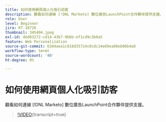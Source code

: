 ```yaml
---
title: 如何使用網頁個人化吸引訪客
description: 觀看如何連線 [!DNL Marketo] 數位廣告LaunchPoint合作夥伴提供支援。
role: User
level: Beginner
jira: KT-10726
thumbnail: 345404.jpeg
exl-id: 4bd03272-cd14-43b7-9bbb-ef1cd9c3b0a5
feature: Web Personalization
source-git-commit: 63d4aea1c818d35724c0cdc14e69ea00eb06b4a0
workflow-type: tm+mt
source-wordcount: '40'
ht-degree: 0%

---
```


# 如何使用網頁個人化吸引訪客

觀看如何連線 [!DNL Marketo] 數位廣告LaunchPoint合作夥伴提供支援。

>[!VIDEO](https://video.tv.adobe.com/v/345404/?quality=12&learn=on){transcript=true}
